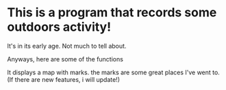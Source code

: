 # This is a program that records some outdoors activity! 

It's in its early age. Not much to tell about.

Anyways, here are some of the functions

It displays a map with marks. the marks are some great places I've went to. (If there are new features, i will update!)